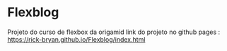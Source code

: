 # Flexblog
Projeto do curso de flexbox da origamid
link do projeto no github pages : https://rick-bryan.github.io/Flexblog/index.html
